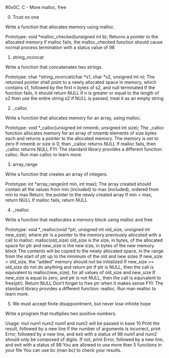 #0x0C. C - More malloc, free

0. Trust no one

Write a function that allocates memory using malloc.

Prototype: void *malloc_checked(unsigned int b);
Returns a pointer to the allocated memory
if malloc fails, the malloc_checked function should cause normal process termination with a status value of 98

1. string_nconcat

Write a function that concatenates two strings.

Prototype: char *string_nconcat(char *s1, char *s2, unsigned int n);
The returned pointer shall point to a newly allocated space in memory, which contains s1, followed by the first n bytes of s2, and null terminated
If the function fails, it should return NULL
If n is greater or equal to the length of s2 then use the entire string s2
if NULL is passed, treat it as an empty string

2. _calloc

Write a function that allocates memory for an array, using malloc.

Prototype: void *_calloc(unsigned int nmemb, unsigned int size);
The _calloc function allocates memory for an array of nmemb elements of size bytes each and returns a pointer to the allocated memory.
The memory is set to zero
If nmemb or size is 0, then _calloc returns NULL
If malloc fails, then _calloc returns NULL
FYI: The standard library provides a different function: calloc. Run man calloc to learn more.

3. array_range

Write a function that creates an array of integers.

Prototype: int *array_range(int min, int max);
The array created should contain all the values from min (included) to max (included), ordered from min to max
Return: the pointer to the newly created array
If min > max, return NULL
If malloc fails, return NULL

4. _realloc

Write a function that reallocates a memory block using malloc and free

Prototype: void *_realloc(void *ptr, unsigned int old_size, unsigned int new_size);
where ptr is a pointer to the memory previously allocated with a call to malloc: malloc(old_size)
old_size is the size, in bytes, of the allocated space for ptr
and new_size is the new size, in bytes of the new memory block
The contents will be copied to the newly allocated space, in the range from the start of ptr up to the minimum of the old and new sizes
If new_size > old_size, the “added” memory should not be initialized
If new_size == old_size do not do anything and return ptr
If ptr is NULL, then the call is equivalent to malloc(new_size), for all values of old_size and new_size
If new_size is equal to zero, and ptr is not NULL, then the call is equivalent to free(ptr). Return NULL
Don’t forget to free ptr when it makes sense
FYI: The standard library provides a different function: realloc. Run man realloc to learn more.

5. We must accept finite disappointment, but never lose infinite hope

Write a program that multiplies two positive numbers.

Usage: mul num1 num2
num1 and num2 will be passed in base 10
Print the result, followed by a new line
If the number of arguments is incorrect, print Error, followed by a new line, and exit with a status of 98
num1 and num2 should only be composed of digits. If not, print Error, followed by a new line, and exit with a status of 98
You are allowed to use more than 5 functions in your file
You can use bc (man bc) to check your results.

